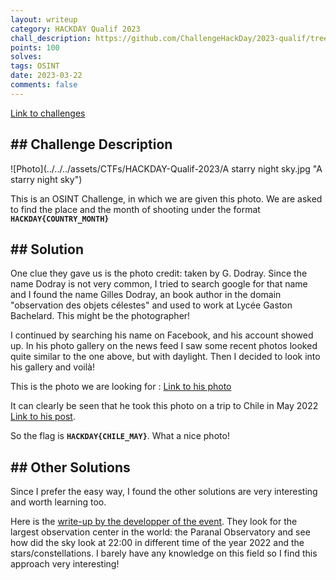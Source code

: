 ```yaml
---
layout: writeup
category: HACKDAY Qualif 2023
chall_description: https://github.com/ChallengeHackDay/2023-qualif/tree/main/OSINT/A%20starry%20night%20sky
points: 100
solves: 
tags: OSINT
date: 2023-03-22
comments: false
---
```


[Link to challenges](https://github.com/ChallengeHackDay/2023-qualif/tree/main/OSINT/A%20starry%20night%20sky)

## ## Challenge Description

![Photo](../../../assets/CTFs/HACKDAY-Qualif-2023/A starry night sky.jpg "A starry night sky")

This is an OSINT Challenge, in which we are given this photo. We are asked to find the place and the month of shooting under the format **`HACKDAY{COUNTRY_MONTH}`**

## ## Solution

One clue they gave us is the photo credit: taken by G. Dodray. Since the name Dodray is not very common, I tried to search google for that name and I found the name Gilles Dodray, an book author in the domain "observation des objets célestes" and used to work at Lycée Gaston Bachelard. This might be the photographer!



I continued by searching his name on Facebook, and his account showed up. In his photo gallery on the news feed I saw some recent photos looked quite similar to the one above, but with daylight. Then I decided to look into his gallery and voilà! 

This is the photo we are looking for : [Link to his photo](https://www.facebook.com/photo.php?fbid=10221175562875542&set=pb.1139367572.-2207520000.&type=3)

It can clearly be seen that he took this photo on a trip to Chile in May 2022 [Link to his post](https://www.facebook.com/gilles.dodray/posts/pfbid02wje9thYzjxmnCX4sGZA9wf3zCuJ1phTDHZr6jciFuXmKifivXcgPnK2h1zpSsNbYl).

So the flag is  **`HACKDAY{CHILE_MAY}`**. What a nice photo!

## ## Other Solutions

Since I prefer the easy way, I found the other solutions are very interesting and worth learning too.

Here is the [write-up by the developper of the event](https://github.com/ChallengeHackDay/2023-qualif/blob/main/OSINT/A%20starry%20night%20sky/writeup/isnubi-WU.en.md). They look for the largest observation center in the world: the Paranal Observatory and see how did the sky look at 22:00 in different time of the year 2022 and the stars/constellations. I barely have any knowledge on this field so I find this approach very interesting!
